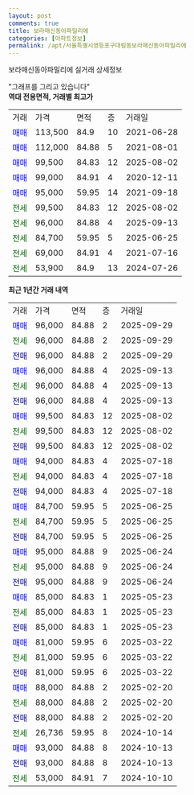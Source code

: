 ```yaml
---
layout: post
comments: true
title: 보라매신동아파밀리에
categories: [아파트정보]
permalink: /apt/서울특별시영등포구대림동보라매신동아파밀리에
---
```


보라매신동아파밀리에 실거래 상세정보

<script type="text/javascript">
  google.charts.load('current', {'packages':['line', 'corechart']});
  google.charts.setOnLoadCallback(drawChart);

  function drawChart() {
    var data = new google.visualization.DataTable();
    data.addColumn('date', '거래일');
    data.addColumn('number', "매매");
    data.addColumn('number', "전세");
    data.addColumn('number', "전매");

    data.addRows([[new Date(Date.parse("2025-09-29")), 96000, null, null], [new Date(Date.parse("2025-09-29")), null, 96000, null], [new Date(Date.parse("2025-09-29")), null, null, 96000], [new Date(Date.parse("2025-09-13")), 96000, null, null], [new Date(Date.parse("2025-09-13")), null, 96000, null], [new Date(Date.parse("2025-09-13")), null, null, 96000], [new Date(Date.parse("2025-08-02")), 99500, null, null], [new Date(Date.parse("2025-08-02")), null, 99500, null], [new Date(Date.parse("2025-08-02")), null, null, 99500], [new Date(Date.parse("2025-07-18")), 94000, null, null], [new Date(Date.parse("2025-07-18")), null, 94000, null], [new Date(Date.parse("2025-07-18")), null, null, 94000], [new Date(Date.parse("2025-06-25")), 84700, null, null], [new Date(Date.parse("2025-06-25")), null, 84700, null], [new Date(Date.parse("2025-06-25")), null, null, 84700], [new Date(Date.parse("2025-06-24")), 95000, null, null], [new Date(Date.parse("2025-06-24")), null, 95000, null], [new Date(Date.parse("2025-06-24")), null, null, 95000], [new Date(Date.parse("2025-05-23")), 85000, null, null], [new Date(Date.parse("2025-05-23")), null, 85000, null], [new Date(Date.parse("2025-05-23")), null, null, 85000], [new Date(Date.parse("2025-03-22")), 81000, null, null], [new Date(Date.parse("2025-03-22")), null, 81000, null], [new Date(Date.parse("2025-03-22")), null, null, 81000], [new Date(Date.parse("2025-02-20")), 88000, null, null], [new Date(Date.parse("2025-02-20")), null, 88000, null], [new Date(Date.parse("2025-02-20")), null, null, 88000], [new Date(Date.parse("2024-10-14")), null, 26736, null], [new Date(Date.parse("2024-10-13")), 93000, null, null], [new Date(Date.parse("2024-10-13")), null, null, 93000], [new Date(Date.parse("2024-10-10")), null, 53000, null]]);

    var options = {
      hAxis: {
        format: 'yyyy/MM/dd'
      },    
      lineWidth: 0,
      pointsVisible: true,    
      title: '최근 1년간 유형별 실거래가 분포',
      legend: { position: 'bottom' }
    };

    var formatter = new google.visualization.NumberFormat({pattern:'###,###'} );
    formatter.format(data, 1);
    formatter.format(data, 2);
    
    setTimeout(function() {
        var chart = new google.visualization.LineChart(document.getElementById('columnchart_material'));
        chart.draw(data, (options));
        document.getElementById('loading').style.display = 'none';
    }, 200);
  }
</script>


<div id="loading" style="z-index:20; display: block; margin-left: 0px">"그래프를 그리고 있습니다"</div>
<div id="columnchart_material" style="width: 95%; margin-left: 0px; display: block"></div>
<!-- contents start -->
<b>역대 전용면적, 거래별 최고가</b>
<table class="sortable">
    <tr>
      <td>거래</td>
      <td>가격</td>
      <td>면적</td>
      <td>층</td>
      <td>거래일</td>
    </tr>
        <tr>
          <td><a style="color: blue">매매</a></td>
          <td>113,500</td>
          <td>84.9</td>
          <td>10</td>
          <td>2021-06-28</td>
        </tr>            <tr>
          <td><a style="color: blue">매매</a></td>
          <td>112,000</td>
          <td>84.88</td>
          <td>5</td>
          <td>2021-08-01</td>
        </tr>            <tr>
          <td><a style="color: blue">매매</a></td>
          <td>99,500</td>
          <td>84.83</td>
          <td>12</td>
          <td>2025-08-02</td>
        </tr>            <tr>
          <td><a style="color: blue">매매</a></td>
          <td>99,000</td>
          <td>84.91</td>
          <td>4</td>
          <td>2020-12-11</td>
        </tr>            <tr>
          <td><a style="color: blue">매매</a></td>
          <td>95,000</td>
          <td>59.95</td>
          <td>14</td>
          <td>2021-09-18</td>
        </tr>        
        <tr>
              <td><a style="color: darkgreen">전세</a></td>
              <td>99,500</td>
              <td>84.83</td>
              <td>12</td>
              <td>2025-08-02</td>
            </tr>            <tr>
              <td><a style="color: darkgreen">전세</a></td>
              <td>96,000</td>
              <td>84.88</td>
              <td>4</td>
              <td>2025-09-13</td>
            </tr>            <tr>
              <td><a style="color: darkgreen">전세</a></td>
              <td>84,700</td>
              <td>59.95</td>
              <td>5</td>
              <td>2025-06-25</td>
            </tr>            <tr>
              <td><a style="color: darkgreen">전세</a></td>
              <td>69,000</td>
              <td>84.91</td>
              <td>4</td>
              <td>2021-07-16</td>
            </tr>            <tr>
              <td><a style="color: darkgreen">전세</a></td>
              <td>53,900</td>
              <td>84.9</td>
              <td>13</td>
              <td>2024-07-26</td>
            </tr>        
    
</table>

<b>최근 1년간 거래 내역</b>

<table class="sortable">
    <tr>
      <td>거래</td>
      <td>가격</td>
      <td>면적</td>
      <td>층</td>
      <td>거래일</td>
    </tr>
    <tr>
      <td><a style="color: blue">매매</a></td>
      <td>96,000</td>
      <td>84.88</td>
      <td>2</td>
      <td>2025-09-29</td>
    </tr>          <tr>
      <td><a style="color: darkgreen">전세</a></td>
      <td>96,000</td>
      <td>84.88</td>
      <td>2</td>
      <td>2025-09-29</td>
    </tr>          <tr>
      <td><a style="color: darkblue">전매</a></td>
      <td>96,000</td>
      <td>84.88</td>
      <td>2</td>
      <td>2025-09-29</td>
    </tr>          <tr>
      <td><a style="color: blue">매매</a></td>
      <td>96,000</td>
      <td>84.88</td>
      <td>4</td>
      <td>2025-09-13</td>
    </tr>          <tr>
      <td><a style="color: darkgreen">전세</a></td>
      <td>96,000</td>
      <td>84.88</td>
      <td>4</td>
      <td>2025-09-13</td>
    </tr>          <tr>
      <td><a style="color: darkblue">전매</a></td>
      <td>96,000</td>
      <td>84.88</td>
      <td>4</td>
      <td>2025-09-13</td>
    </tr>          <tr>
      <td><a style="color: blue">매매</a></td>
      <td>99,500</td>
      <td>84.83</td>
      <td>12</td>
      <td>2025-08-02</td>
    </tr>          <tr>
      <td><a style="color: darkgreen">전세</a></td>
      <td>99,500</td>
      <td>84.83</td>
      <td>12</td>
      <td>2025-08-02</td>
    </tr>          <tr>
      <td><a style="color: darkblue">전매</a></td>
      <td>99,500</td>
      <td>84.83</td>
      <td>12</td>
      <td>2025-08-02</td>
    </tr>          <tr>
      <td><a style="color: blue">매매</a></td>
      <td>94,000</td>
      <td>84.83</td>
      <td>4</td>
      <td>2025-07-18</td>
    </tr>          <tr>
      <td><a style="color: darkgreen">전세</a></td>
      <td>94,000</td>
      <td>84.83</td>
      <td>4</td>
      <td>2025-07-18</td>
    </tr>          <tr>
      <td><a style="color: darkblue">전매</a></td>
      <td>94,000</td>
      <td>84.83</td>
      <td>4</td>
      <td>2025-07-18</td>
    </tr>          <tr>
      <td><a style="color: blue">매매</a></td>
      <td>84,700</td>
      <td>59.95</td>
      <td>5</td>
      <td>2025-06-25</td>
    </tr>          <tr>
      <td><a style="color: darkgreen">전세</a></td>
      <td>84,700</td>
      <td>59.95</td>
      <td>5</td>
      <td>2025-06-25</td>
    </tr>          <tr>
      <td><a style="color: darkblue">전매</a></td>
      <td>84,700</td>
      <td>59.95</td>
      <td>5</td>
      <td>2025-06-25</td>
    </tr>          <tr>
      <td><a style="color: blue">매매</a></td>
      <td>95,000</td>
      <td>84.88</td>
      <td>9</td>
      <td>2025-06-24</td>
    </tr>          <tr>
      <td><a style="color: darkgreen">전세</a></td>
      <td>95,000</td>
      <td>84.88</td>
      <td>9</td>
      <td>2025-06-24</td>
    </tr>          <tr>
      <td><a style="color: darkblue">전매</a></td>
      <td>95,000</td>
      <td>84.88</td>
      <td>9</td>
      <td>2025-06-24</td>
    </tr>          <tr>
      <td><a style="color: blue">매매</a></td>
      <td>85,000</td>
      <td>84.83</td>
      <td>1</td>
      <td>2025-05-23</td>
    </tr>          <tr>
      <td><a style="color: darkgreen">전세</a></td>
      <td>85,000</td>
      <td>84.83</td>
      <td>1</td>
      <td>2025-05-23</td>
    </tr>          <tr>
      <td><a style="color: darkblue">전매</a></td>
      <td>85,000</td>
      <td>84.83</td>
      <td>1</td>
      <td>2025-05-23</td>
    </tr>          <tr>
      <td><a style="color: blue">매매</a></td>
      <td>81,000</td>
      <td>59.95</td>
      <td>6</td>
      <td>2025-03-22</td>
    </tr>          <tr>
      <td><a style="color: darkgreen">전세</a></td>
      <td>81,000</td>
      <td>59.95</td>
      <td>6</td>
      <td>2025-03-22</td>
    </tr>          <tr>
      <td><a style="color: darkblue">전매</a></td>
      <td>81,000</td>
      <td>59.95</td>
      <td>6</td>
      <td>2025-03-22</td>
    </tr>          <tr>
      <td><a style="color: blue">매매</a></td>
      <td>88,000</td>
      <td>84.88</td>
      <td>2</td>
      <td>2025-02-20</td>
    </tr>          <tr>
      <td><a style="color: darkgreen">전세</a></td>
      <td>88,000</td>
      <td>84.88</td>
      <td>2</td>
      <td>2025-02-20</td>
    </tr>          <tr>
      <td><a style="color: darkblue">전매</a></td>
      <td>88,000</td>
      <td>84.88</td>
      <td>2</td>
      <td>2025-02-20</td>
    </tr>          <tr>
      <td><a style="color: darkgreen">전세</a></td>
      <td>26,736</td>
      <td>59.95</td>
      <td>8</td>
      <td>2024-10-14</td>
    </tr>          <tr>
      <td><a style="color: blue">매매</a></td>
      <td>93,000</td>
      <td>84.88</td>
      <td>8</td>
      <td>2024-10-13</td>
    </tr>          <tr>
      <td><a style="color: darkblue">전매</a></td>
      <td>93,000</td>
      <td>84.88</td>
      <td>8</td>
      <td>2024-10-13</td>
    </tr>          <tr>
      <td><a style="color: darkgreen">전세</a></td>
      <td>53,000</td>
      <td>84.91</td>
      <td>7</td>
      <td>2024-10-10</td>
    </tr>      </table>
<!-- contents end -->    

